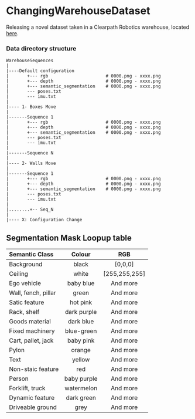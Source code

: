 # ChangingWarehouseDataset
Releasing a novel dataset taken in a Clearpath Robotics warehouse, located [here](https://drive.google.com/drive/folders/12-h2OPmlmxLk0Y9C3Hr5glkalUp66oEJ?usp=sharing).


### Data directory structure
```
WarehouseSequences
|
|----Default configuration
|       +--- rgb                      # 0000.png - xxxx.png      
|       +--- depth                    # 0000.png - xxxx.png
|       +--- semantic_segmentation    # 0000.png - xxxx.png     
|       --- poses.txt 
|       --- imu.txt 
|
|---- 1- Boxes Move  
|
|-------Sequence 1
|       +--- rgb                      # 0000.png - xxxx.png      
|       +--- depth                    # 0000.png - xxxx.png
|       +--- semantic_segmentation    # 0000.png - xxxx.png     
|       --- poses.txt 
|       --- imu.txt 
|
|-------Sequence N
|
|---- 2- Walls Move
|
|-------Sequence 1
|       +--- rgb                      # 0000.png - xxxx.png      
|       +--- depth                    # 0000.png - xxxx.png
|       +--- semantic_segmentation    # 0000.png - xxxx.png     
|       --- poses.txt 
|       --- imu.txt 
|
|........+-- Seq_N
|
|---- X: Configuration Change
```
## Segmentation Mask Loopup table

| Semantic Class     | Colour | RGB     |
|:----      |    :----:   |          :----:|
| Background      | black       | [0,0,0]   |
| Ceiling   | white       | [255,255,255]     |
| Ego vehicle   | baby blue        | And more      |
| Wall, fench, pillar   | green       | And more      |
| Satic feature   | hot pink        | And more      |
| Rack, shelf   | dark purple       | And more      |
| Goods material   | dark blue       | And more      |
| Fixed machinery  | blue-green        | And more      |
| Cart, pallet, jack   | baby pink        | And more      |
| Pylon  |orange        | And more      |
| Text   | yellow        | And more      |
| Non-staic feature   | red        | And more      |
| Person   | baby purple        | And more      |
| Forklift, truck   | watermelon         | And more      |
| Dynamic feature  | dark green       | And more      |
| Driveable ground   | grey        | And more      |
